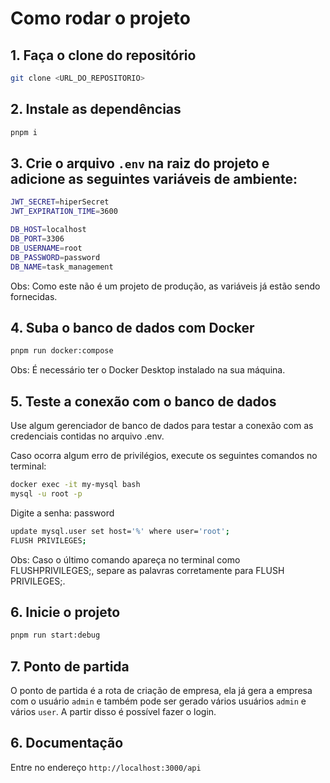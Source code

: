 # Como rodar o projeto

## 1. Faça o clone do repositório

```bash
git clone <URL_DO_REPOSITORIO>
```

## 2. Instale as dependências

```bash
pnpm i
```

## 3. Crie o arquivo `.env` na raiz do projeto e adicione as seguintes variáveis de ambiente:

```bash
JWT_SECRET=hiperSecret
JWT_EXPIRATION_TIME=3600

DB_HOST=localhost
DB_PORT=3306
DB_USERNAME=root
DB_PASSWORD=password
DB_NAME=task_management
```

Obs: Como este não é um projeto de produção, as variáveis já estão sendo fornecidas.

## 4. Suba o banco de dados com Docker

```bash
pnpm run docker:compose
```

Obs: É necessário ter o Docker Desktop instalado na sua máquina.

## 5. Teste a conexão com o banco de dados

Use algum gerenciador de banco de dados para testar a conexão com as credenciais contidas no arquivo .env.

Caso ocorra algum erro de privilégios, execute os seguintes comandos no terminal:

```bash
docker exec -it my-mysql bash
mysql -u root -p
```

Digite a senha: password

```bash
update mysql.user set host='%' where user='root';
FLUSH PRIVILEGES;
```

Obs: Caso o último comando apareça no terminal como FLUSHPRIVILEGES;, separe as palavras corretamente para FLUSH PRIVILEGES;.

## 6. Inicie o projeto

```bash
pnpm run start:debug
```

## 7. Ponto de partida

O ponto de partida é a rota de criação de empresa, ela já gera a empresa com o usuário `admin` e também pode ser gerado vários usuários `admin` e vários `user`. A partir disso é possível fazer o login.

## 6. Documentação

Entre no endereço `http://localhost:3000/api`
